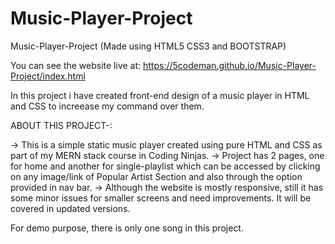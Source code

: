# Music-Player-Project
Music-Player-Project (Made using HTML5 CSS3 and BOOTSTRAP)

You can see the website live at: https://5codeman.github.io/Music-Player-Project/index.html

In this project i have created front-end design of a music player in HTML and CSS to increease my command over them.

ABOUT THIS PROJECT-:

-> This is a simple static music player created using pure HTML and CSS as part of my MERN stack course in Coding Ninjas.
-> Project has 2 pages, one for home and another for single-playlist which can be accessed by clicking on any image/link of Popular Artist Section and also through the option provided in nav bar. 
-> Although the website is mostly responsive, still it has some minor issues for smaller screens and need improvements. It will be covered in updated versions.

For demo purpose, there is only one song in this project.
